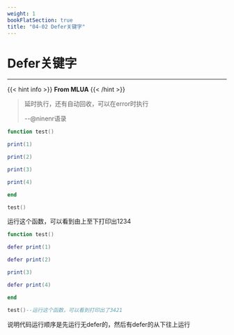 ```yaml
---
weight: 1
bookFlatSection: true
title: "04-02 Defer关键字"
---
```

# Defer关键字

------------------

{{< hint info >}}
**From MLUA**
{{< /hint >}}


>延时执行，还有自动回收，可以在error时执行
>
>--@ninenr语录

``````lua
function test()

print(1)

print(2)

print(3)

print(4)

end

test()
``````

运行这个函数，可以看到由上至下打印出1234

``````lua
function test()

defer print(1)

defer print(2)

print(3)

defer print(4)

end

test()--运行这个函数，可以看到打印出了3421
``````

说明代码运行顺序是先运行无defer的，然后有defer的从下往上运行
